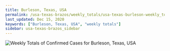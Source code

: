```yaml
---
title: Burleson, Texas, USA
permalink: /usa-texas-brazos/weekly_totals/usa-texas-burleson-weekly_totals.html
last_updated: Dec 15, 2020
keywords: ["Burleson, Texas, USA", "weekly totals"]
sidebar: usa-texas-brazos_sidebar
---
```


![Weekly Totals of Confirmed Cases for Burleson, Texas, USA](/covid_tracker/images/graphs/usa-texas-burleson-weekly_totals_graph.png)
